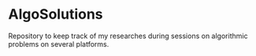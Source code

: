 # AlgoSolutions
Repository to keep track of my researches during sessions on algorithmic problems on several platforms.
